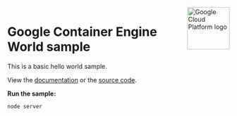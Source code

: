 <img src="https://avatars2.githubusercontent.com/u/2810941?v=3&s=96" alt="Google Cloud Platform logo" title="Google Cloud Platform" align="right" height="96" width="96"/>

# Google Container Engine World sample

This is a basic hello world sample.

View the [documentation][docs] or the [source code][source].

[docs]: server.js
[source]: https://cloud.google.com/container-engine/docs/quickstart

__Run the sample:__

    node server
